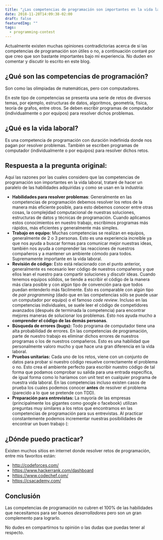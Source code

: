 ```yaml
---
title: "¿Las competencias de programación son importantes en la vida laboral?"
date: 2018-11-28T14:09:38-02:00
draft: false
featuredImg: ""
tags:
  - programming-contest
---
```


Actualmente existen muchas opiniones contradictorias acerca de si las competencias de programación son útiles o no, a continuación contaré por que creo que son bastante importantes bajo mi experiencia. No duden en comentar y discutir lo escrito en este blog.

## ¿Qué son las competencias de programación?

Son como las olimpiadas de matemáticas, pero con computadores.

En este tipo de competencias se presenta una serie de retos de diversos temas, por ejemplo, estructuras de datos, algoritmos, geometría, física, teoría de grafos, entre otros. Se deben escribir programas de computador (individualmente o por equipos) para resolver dichos problemas.

## ¿Qué es la vida laboral?

Es una competencia de programación con duración indefinida donde nos pagan por resolver problemas. También se escriben programas de computador (individualmente o por equipos) para resolver dichos retos.

## Respuesta a la pregunta original:

Aquí las razones por las cuales considero que las competencias de programación son importantes en la vida laboral, trataré de hacer un paralelo de las habilidades adquiridas y como se usan en la industria:

- **Habilidades para resolver problemas**: Generalmente en las competencias de programación debemos resolver los retos de la manera más eficiente posible, para esto debemos conocer entre otras cosas, la complejidad computacional de nuestras soluciones, estructuras de datos y técnicas de programación. Cuando aplicamos estos conocimientos en nuestro trabajo, escribimos programas más rápidos, más eficientes y generalmente más simples.
- **Trabajo en equipo:** Muchas competencias se realizan en equipos, generalmente de 2 o 3 personas. Esto es una experiencia increíble ya que nos ayuda a buscar formas para comunicar mejor nuestras ideas, también nos ayuda a comprender las reacciones de nuestros compañeros y a mantener un ambiente cómodo para todos. Supremamente importante en la vida laboral.
- **Revisión de código:** Esto está relacionado con el punto anterior, generalmente es necesario leer código de nuestros compañeros y que ellos lean el nuestro para compartir soluciones y discutir ideas. Cuando tenemos equipos sólidos, se tiende a escribir el código de la manera más clara posible y con algún tipo de convención para que todos puedan entenderlo más fácilmente. Esto es comparable con algún tipo de *pair programming* (dado que en las competencias sólo se puede usar un computador por equipo) o el famoso *code review*. Incluso en las competencias individuales, se suele leer el código de competidores avanzados (después de terminada la competencia) para encontrar mejores maneras de solucionar los problemas. Esto nos ayuda mucho a **comprender el código de las demás personas**.
- **Búsqueda de errores (bugs):** Todo programa de computador tiene una alta probabilidad de errores. En las competencias de programación, parte de nuestro trabajo es eliminar dichos errores de nuestros programas o los de nuestros compañeros. Esto es una habilidad que personalmente valoro mucho y que hace una gran diferencia en la vida laboral. 
- **Pruebas unitarias:** Cada uno de los retos, viene con un conjunto de datos para probar si nuestro código resuelve correctamente el problema o no. Esto crea el ambiente perfecto para escribir nuestro código de tal forma que podamos comprobar su salida para una entrada específica, de igual forma como lo haríamos con unit test en cualquier programa de nuestra vida laboral. En las competencias incluso existen casos de prueba los cuales podemos conocer **antes** de resolver el problema (parecido a lo que se pretende con TDD).
- **Preparación para entrevistas:** La mayoría de las empresas (principalmente los gigantes como google o facebook) utilizan preguntas muy similares a los retos que encontramos en las competencias de programación para sus entrevistas. Al practicar constantemente podemos incrementar nuestras posibilidades de encontrar un buen trabajo (:

## ¿Dónde puedo practicar?
Existen muchos sitios en internet donde resolver retos de programación, entre mis favoritos están:

- http://codeforces.com/
- https://www.hackerrank.com/dashboard
- https://www.codechef.com/
- https://csacademy.com/

## Conclusión

Las competencias de programación no cubren el 100% de las habilidades que necesitamos para ser buenos *desarrolladores* pero son un gran complemento para lograrlo.

No dudes en compartirnos tu opinión o las dudas que puedas tener al respecto.
